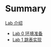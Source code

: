 # Summary

[Lab 介绍](introduction.md)

- [Lab 0 环境准备](./lab0-env.md)
- [Lab 1 跳表实现](./lab1-skiplist.md)
